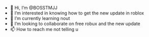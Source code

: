- 👋 Hi, I’m @BOSSTMJJ
- 👀 I’m interested in knowing how to get the new update in roblox
- 🌱 I’m currently learning nout
- 💞️ I’m looking to collaborate on free robux and the new update
- 📫 How to reach me not telling u

<!---
BOSSTMJJ/BOSSTMJJ is a ✨ special ✨ repository because its `README.md` (this file) appears on your GitHub profile.
You can click the Preview link to take a look at your changes.
--->
